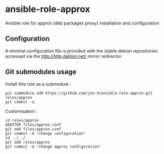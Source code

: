 ansible-role-approx
===================

Ansible role for approx (deb packages proxy) installation and configuration

Configuration
-------------

A minimal configuration file is provided with the stable debian repositories
accessed via the http://http.debian.net/ mirror redirector.

Git submodules usage
--------------------

Install this role as a submodule :

    git submodule add https://github.com/jon-d/ansible-role-approx.git roles/approx
    git commit -a

Customisation :

    cd roles/approx
    $EDITOR files/approx.conf
    git add files/approx.conf
    git commit -m "change configuration"
    cd ../../
    git add roles/approx
    git commit -m "change approx configuration"

